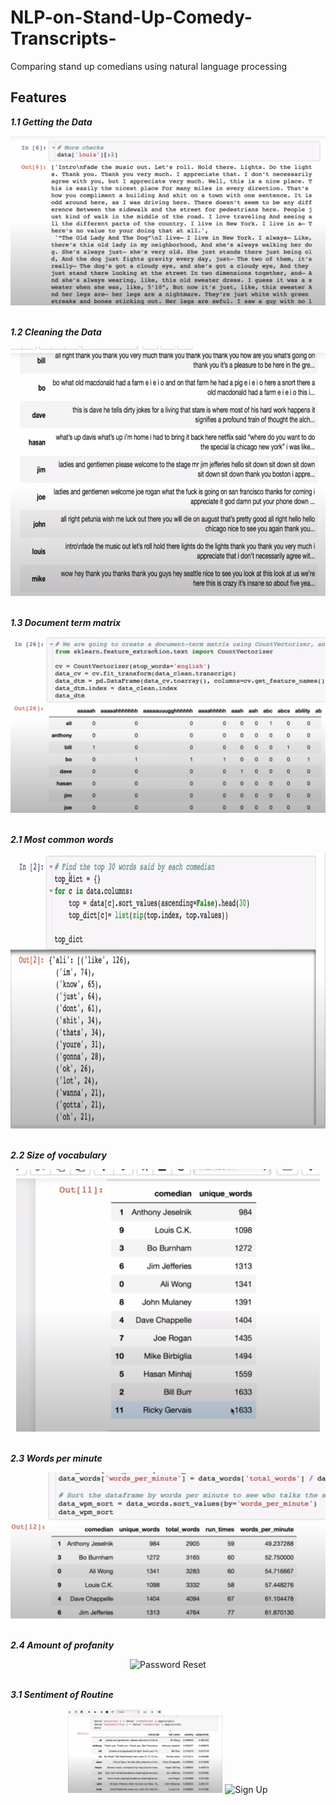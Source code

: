 # NLP-on-Stand-Up-Comedy-Transcripts-
Comparing stand up comedians using natural language processing

## Features

**_1.1 Getting the Data_**

<div align='center'>
  <img src='./media/getting_the_data.png' alt='Login' />
</div><br>

**_1.2 Cleaning the Data_**

<div align='center'>
  <img src='./media/clean_data.png' alt='Profile Page' height='400px' />
</div><br>

**_1.3 Document term matrix_**

<div align='center'>
  <img src='./media/dtm.png' alt='Article Details' />
</div><br>

**_2.1 Most common words_**

<div align='center'>
  <img src='./media/top30_words.png' alt='Authors Articles' height='440px' />
</div><br>

**_2.2 Size of vocabulary_**

<div align='center'>
  <img src='./media/unique_words.png' alt='Article Creation' height='420px' />
</div><br>


**_2.3 Words per minute_**

<div align='center'>
  <img src='./media/words_per_minute.png' alt='Article Edit or Deletion' />
</div><br>

**_2.4 Amount of profanity_**

<div align='center'>
  <img src='profanity.png' alt='Password Reset' />
</div><br>

**_3.1 Sentiment of Routine_**

<div align='center'>
  <img src='./media/subjectivity_polarity.png' alt='Login' width='49%' />
  <img src='./media/subjectivity_polarity_graph.png.png' alt='Sign Up' width='49%' />
</div><br>
